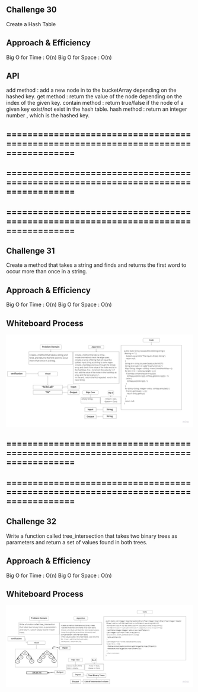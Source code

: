 ## Challenge 30
Create a Hash Table

## Approach & Efficiency
Big O for Time : O(n)
Big O for Space : O(n)

## API
add method : add a new node in to the bucketArray depending on the hashed key.
get method : return the value of the node depending on the index of the given key.
contain method : return true/false if the node of a given key exist/not exist in the hash table.
hash method : return an integer number , which is the hashed key.
## ===================================================================================
## ===================================================================================
## ===================================================================================
## Challenge 31
Create a method that takes a string and finds and returns the first word to occur more than once in a string.

## Approach & Efficiency
Big O for Time : O(n)
Big O for Space : O(n)

## Whiteboard Process
![hashmap-repeated-word](hashmap-repeated-word.jpg)
## ===================================================================================
## ===================================================================================
## Challenge 32
Write a function called tree_intersection that takes two binary trees as parameters and return a set of values found in both trees.

## Approach & Efficiency
Big O for Time : O(n)
Big O for Space : O(n)

## Whiteboard Process
![tree_intersection](tree_intersection.jpg)

